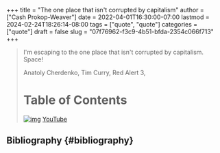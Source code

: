+++
title = "The one place that isn't corrupted by capitalism"
author = ["Cash Prokop-Weaver"]
date = 2022-04-01T16:30:00-07:00
lastmod = 2024-02-24T18:26:14-08:00
tags = ["quote", "quote"]
categories = ["quote"]
draft = false
slug = "07f76962-f3c9-4b51-bfda-2354c066f713"
+++

> I'm escaping to the one place that isn't corrupted by capitalism. Space!
>
> Anatoly Cherdenko, Tim Curry, Red Alert 3,
> # Table of Contents
>
>
>
> [![img](https://img.youtube.com/vi/g1Sq1Nr58hM/0.jpg)](https://youtu.be/g1Sq1Nr58hM) [YouTube](https://youtu.be/g1Sq1Nr58hM)


## Bibliography {#bibliography}

<style>.csl-entry{text-indent: -1.5em; margin-left: 1.5em;}</style><div class="csl-bib-body">
</div>
